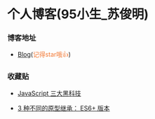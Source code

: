 # 个人博客(95小生_苏俊明)
### 博客地址
- [Blog](https://github.com/SuJunming/blog/issues)(<span style="color: rgb(243,121,52);">记得star哦👍</span>)
### 收藏贴
- [JavaScript 三大黑科技](https://75team.com/post/three-black-tech-in-modern-js.html)

- [3 种不同的原型继承： ES6+ 版本](https://75team.com/post/3-different-kinds-of-prototypal-inheritance-es6-edition.html)
